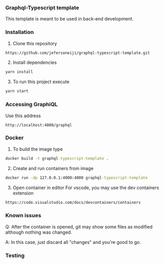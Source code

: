### Graphql-Typescript template 

This template is meant to be used in back-end development. 

### Installation

1. Clone this repository
```cmd
https://github.com/jefersoneiji/graphql-typescript-template.git
```
2. Install dependencies 
```cmd
yarn install 
```
3. To run this project execute 
```cmd
yarn start
```

### Accessing GraphiQL

Use this address
```
http://localhost:4000/graphql
```

### Docker

1. To build the image type
```cmd
docker build -t graphql-typescript-template .
```
2. Create and run containers from image
```cmd
docker run -dp 127.0.0.1:4000:4000 graphql-typescript-template
```
3. Open container in editor
For vscode, you may use the dev containers extension
```cmd
https://code.visualstudio.com/docs/devcontainers/containers
```

### Known issues

Q: After the container is opened, git may show some files as modified although nothing was changed. 

A: In this case, just discard all "changes" and you're good to go.

### Testing
